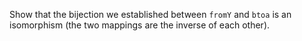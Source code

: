 Show that the bijection we established between `fromY` and `btoa` is an isomorphism (the two mappings are the inverse of each other).